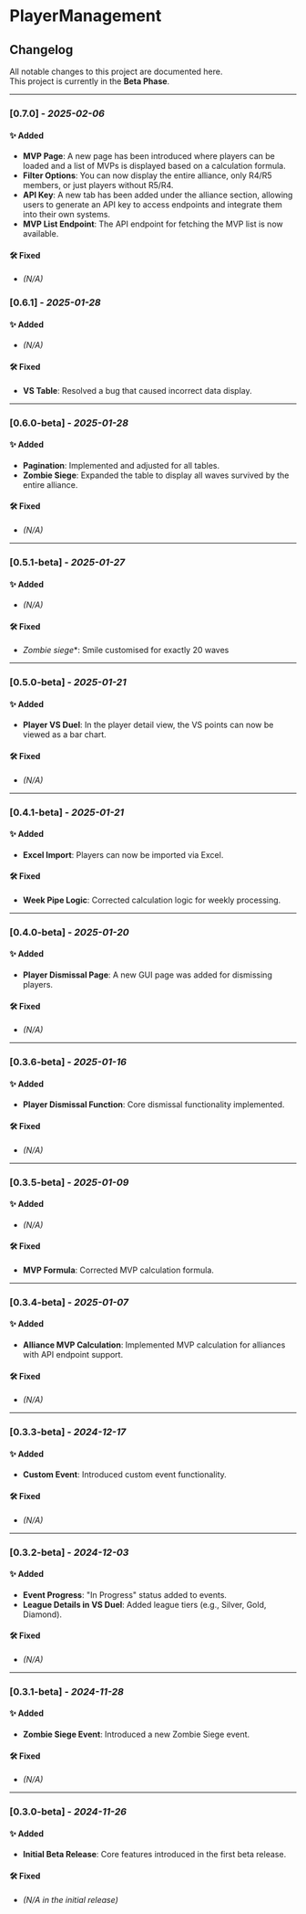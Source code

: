 ﻿# PlayerManagement  
## Changelog  

All notable changes to this project are documented here.  
This project is currently in the **Beta Phase**.  

---

### **[0.7.0]** - *2025-02-06*  
#### ✨ Added  
- **MVP Page**: A new page has been introduced where players can be loaded and a list of MVPs is displayed based on a calculation formula.
- **Filter Options**: You can now display the entire alliance, only R4/R5 members, or just players without R5/R4.
- **API Key**: A new tab has been added under the alliance section, allowing users to generate an API key to access endpoints and integrate them into their own systems.
- **MVP List Endpoint**: The API endpoint for fetching the MVP list is now available.

#### 🛠️ Fixed  
- *(N/A)*


### **[0.6.1]** - *2025-01-28*  
#### ✨ Added  
- *(N/A)*  

#### 🛠️ Fixed  
- **VS Table**: Resolved a bug that caused incorrect data display.

---

### **[0.6.0-beta]** - *2025-01-28*  
#### ✨ Added  
- **Pagination**: Implemented and adjusted for all tables.  
- **Zombie Siege**: Expanded the table to display all waves survived by the entire alliance.  

#### 🛠️ Fixed  
- *(N/A)* 

---

### **[0.5.1-beta]** - *2025-01-27*  
#### ✨ Added  
- *(N/A)*

#### 🛠️ Fixed  
- *Zombie siege**: Smile customised for exactly 20 waves

---

### **[0.5.0-beta]** - *2025-01-21*  
#### ✨ Added  
- **Player VS Duel**: In the player detail view, the VS points can now be viewed as a bar chart.

#### 🛠️ Fixed  
- *(N/A)*  

---

### **[0.4.1-beta]** - *2025-01-21*  
#### ✨ Added  
- **Excel Import**: Players can now be imported via Excel.  

#### 🛠️ Fixed  
- **Week Pipe Logic**: Corrected calculation logic for weekly processing.  

---

### **[0.4.0-beta]** - *2025-01-20*  
#### ✨ Added  
- **Player Dismissal Page**: A new GUI page was added for dismissing players.  

#### 🛠️ Fixed  
- *(N/A)*  

---

### **[0.3.6-beta]** - *2025-01-16*  
#### ✨ Added  
- **Player Dismissal Function**: Core dismissal functionality implemented.  

#### 🛠️ Fixed  
- *(N/A)*  

---

### **[0.3.5-beta]** - *2025-01-09*  
#### ✨ Added  
- *(N/A)*  

#### 🛠️ Fixed  
- **MVP Formula**: Corrected MVP calculation formula.  

---

### **[0.3.4-beta]** - *2025-01-07*  
#### ✨ Added  
- **Alliance MVP Calculation**: Implemented MVP calculation for alliances with API endpoint support.  

#### 🛠️ Fixed  
- *(N/A)*  

---

### **[0.3.3-beta]** - *2024-12-17*  
#### ✨ Added  
- **Custom Event**: Introduced custom event functionality.  

#### 🛠️ Fixed  
- *(N/A)*  

---

### **[0.3.2-beta]** - *2024-12-03*  
#### ✨ Added  
- **Event Progress**: "In Progress" status added to events.  
- **League Details in VS Duel**: Added league tiers (e.g., Silver, Gold, Diamond).  

#### 🛠️ Fixed  
- *(N/A)*  

---

### **[0.3.1-beta]** - *2024-11-28*  
#### ✨ Added  
- **Zombie Siege Event**: Introduced a new Zombie Siege event.  

#### 🛠️ Fixed  
- *(N/A)*  

---

### **[0.3.0-beta]** - *2024-11-26*  
#### ✨ Added  
- **Initial Beta Release**: Core features introduced in the first beta release.  

#### 🛠️ Fixed  
- *(N/A in the initial release)*  
